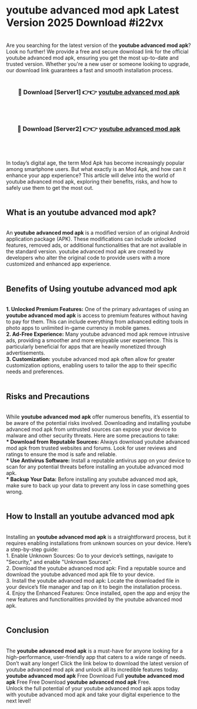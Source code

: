 # youtube advanced mod apk Latest Version 2025 Download #i22vx<br>
<br>
Are you searching for the latest version of the <strong>youtube advanced mod apk</strong>? Look no further! We provide a free and secure download link for the official youtube advanced mod apk, ensuring you get the most up-to-date and trusted version. Whether you're a new user or someone looking to upgrade, our download link guarantees a fast and smooth installation process.
<br>
<br>
<div align="center">
<h3>🔴 Download [Server1] 👉👉 <a href="https://modyolo.store/youtube_advanced_mod_apk">youtube advanced mod apk</a></h3><br>
<br>
<h3>🔴 Download [Server2] 👉👉 <a href="https://modyolo.store/=youtube_advanced_mod_apk">youtube advanced mod apk</a></h3><br>
</div>
<br>
<br>
In today’s digital age, the term Mod Apk has become increasingly popular among smartphone users. But what exactly is an Mod Apk, and how can it enhance your app experience? This article will delve into the world of youtube advanced mod apk, exploring their benefits, risks, and how to safely use them to get the most out.
<br>
<br>
<h2>What is an youtube advanced mod apk?</h2>
<br>
An <strong>youtube advanced mod apk</strong> is a modified version of an original Android application package (APK). These modifications can include unlocked features, removed ads, or additional functionalities that are not available in the standard version. youtube advanced mod apk are created by developers who alter the original code to provide users with a more customized and enhanced app experience.
<br>
<br>
<h2>Benefits of Using youtube advanced mod apk</h2>
<br>
<strong> 1. Unlocked Premium Features:</strong> One of the primary advantages of using an <strong>youtube advanced mod apk</strong> is access to premium features without having to pay for them. This can include everything from advanced editing tools in photo apps to unlimited in-game currency in mobile games.
<br>
<strong> 2. Ad-Free Experience:</strong> Many youtube advanced mod apk remove intrusive ads, providing a smoother and more enjoyable user experience. This is particularly beneficial for apps that are heavily monetized through advertisements.
<br>
<strong> 3. Customization:</strong> youtube advanced mod apk often allow for greater customization options, enabling users to tailor the app to their specific needs and preferences.
<br>
<br>
<h2>Risks and Precautions</h2>
<br>
While <strong>youtube advanced mod apk</strong> offer numerous benefits, it’s essential to be aware of the potential risks involved. Downloading and installing youtube advanced mod apk from untrusted sources can expose your device to malware and other security threats. Here are some precautions to take:
<br>
<strong> * Download from Reputable Sources:</strong> Always download youtube advanced mod apk from trusted websites and forums. Look for user reviews and ratings to ensure the mod is safe and reliable.
<br>
<strong> * Use Antivirus Software:</strong> Install a reputable antivirus app on your device to scan for any potential threats before installing an youtube advanced mod apk.
<br>
<strong> * Backup Your Data:</strong> Before installing any youtube advanced mod apk, make sure to back up your data to prevent any loss in case something goes wrong.
<br>
<br>
<h2>How to Install an youtube advanced mod apk</h2>
<br>
Installing an <strong>youtube advanced mod apk</strong> is a straightforward process, but it requires enabling installations from unknown sources on your device. Here’s a step-by-step guide:
<br>
 1. Enable Unknown Sources: Go to your device’s settings, navigate to "Security," and enable "Unknown Sources".
<br>
 2. Download the youtube advanced mod apk: Find a reputable source and download the youtube advanced mod apk file to your device.
<br>
 3. Install the youtube advanced mod apk: Locate the downloaded file in your device’s file manager and tap on it to begin the installation process.
<br>
 4. Enjoy the Enhanced Features: Once installed, open the app and enjoy the new features and functionalities provided by the youtube advanced mod apk.
<br>
<br>
<h2><strong>Conclusion</strong></h2>
<br>
The <strong>youtube advanced mod apk</strong> is a must-have for anyone looking for a high-performance, user-friendly app that caters to a wide range of needs. Don’t wait any longer! Click the link below to download the latest version of youtube advanced mod apk and unlock all its incredible features today.
<br>
<strong>youtube advanced mod apk</strong> Free Download Full <strong>youtube advanced mod apk</strong> Free Free Download <strong>youtube advanced mod apk</strong> Free.
<br>
Unlock the full potential of your youtube advanced mod apk apps today with youtube advanced mod apk and take your digital experience to the next level!

